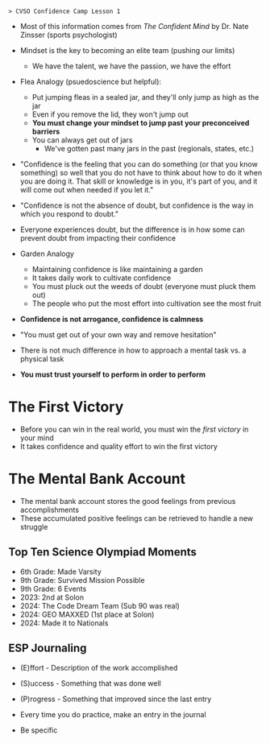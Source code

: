                                                                                                                                                                    > CVSO Confidence Camp Lesson 1

- Most of this information comes from *The Confident Mind* by Dr. Nate Zinsser (sports psychologist)

- Mindset is the key to becoming an elite team (pushing our limits)
	- We have the talent, we have the passion, we have the effort
- Flea Analogy (psuedoscience but helpful):
	- Put jumping fleas in a sealed jar, and they'll only jump as high as the jar
	- Even if you remove the lid, they won't jump out
	- **You must change your mindset to jump past your preconceived barriers**
	- You can always get out of jars
		- We've gotten past many jars in the past (regionals, states, etc.)
- "Confidence is the feeling that you can do something (or that you know something) so well that you do not have to think about how to do it when you are doing it. That skill or knowledge is in you, it's part of you, and it will come out when needed if you let it."
- "Confidence is not the absence of doubt, but confidence is the way in which you respond to doubt."
- Everyone experiences doubt, but the difference is in how some can prevent doubt from impacting their confidence
- Garden Analogy
	- Maintaining confidence is like maintaining a garden
	- It takes daily work to cultivate confidence
	- You must pluck out the weeds of doubt (everyone must pluck them out)
	- The people who put the most effort into cultivation see the most fruit
- **Confidence is not arrogance, confidence is calmness**
- "You must get out of your own way and remove hesitation"
- There is not much difference in how to approach a mental task vs. a physical task
- **You must trust yourself to perform in order to perform**

# The First Victory

- Before you can win in the real world, you must win the *first victory* in your mind
- It takes confidence and quality effort to win the first victory

# The Mental Bank Account

- The mental bank account stores the good feelings from previous accomplishments
- These accumulated positive feelings can be retrieved to handle a new struggle

## Top Ten Science Olympiad Moments

- 6th Grade: Made Varsity
- 9th Grade: Survived Mission Possible
- 9th Grade: 6 Events
- 2023: 2nd at Solon
- 2024: The Code Dream Team (Sub 90 was real)
- 2024: GEO MAXXED (1st place at Solon)
- 2024: Made it to Nationals

## ESP Journaling

- (E)ffort - Description of the work accomplished
- (S)uccess - Something that was done well
- (P)rogress - Something that improved since the last entry

- Every time you do practice, make an entry in the journal
- Be specific

